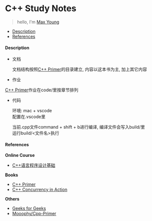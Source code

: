 # C++ Study Notes

> hello, I'm <a href="https://maxyoung.fun/">Max Young</a>

<!-- TOC -->

- [Description](#description)
- [References](#references)

<!-- /TOC -->

<a id="markdown-description" name="description"></a>
#### Description

- 文档

  文档结构按照[C++ Primer](https://book.douban.com/subject/10505113/)的目录建立, 内容以这本书为主, 加上其它内容

- 作业
  
 [C++ Primer](https://book.douban.com/subject/10505113/)作业在code/里按章节排列

- 代码

  环境: mac + vscode  
  配置在.vscode里  

  当前.cpp文件command + shift + b进行编译, 编译文件会写入build/里  
  运行build/<文件名>执行

<a id="markdown-references" name="references"></a>
#### References

**Online Course**
- [C++语言程序设计基础](https://www.xuetangx.com/course/THU08091000247/10322314)

**Books**
- [C++ Primer](https://book.douban.com/subject/10505113/)
- [C++ Concurrency in Action](https://book.douban.com/subject/27036085/)

**Others**

- [Geeks for Geeks](https://www.geeksforgeeks.org/c-plus-plus/)
- [Mooophy/Cpp-Primer](https://github.com/Mooophy/Cpp-Primer)
